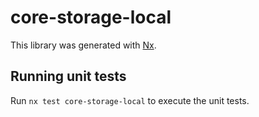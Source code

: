 # core-storage-local

This library was generated with [Nx](https://nx.dev).

## Running unit tests

Run `nx test core-storage-local` to execute the unit tests.
